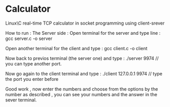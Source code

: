 # Calculator
Linux\C real-time TCP calculator in socket programming using client-srever 

How to run :
The Server side :
Open terminal for the server and type line :
gcc server.c -o server 

Open another terminal for the client and type :
gcc client.c -o client

Now back to previos terminal (the server one) and type :
./server 9974                                          // you can type another port.

Now go again to the client terminal and type :
./client 127.0.0.1 9974                                // type the port you enter before

Good work , now enter the numbers and choose from the options by the number as described , you can see your numbers and the answer in the sever terminal.
